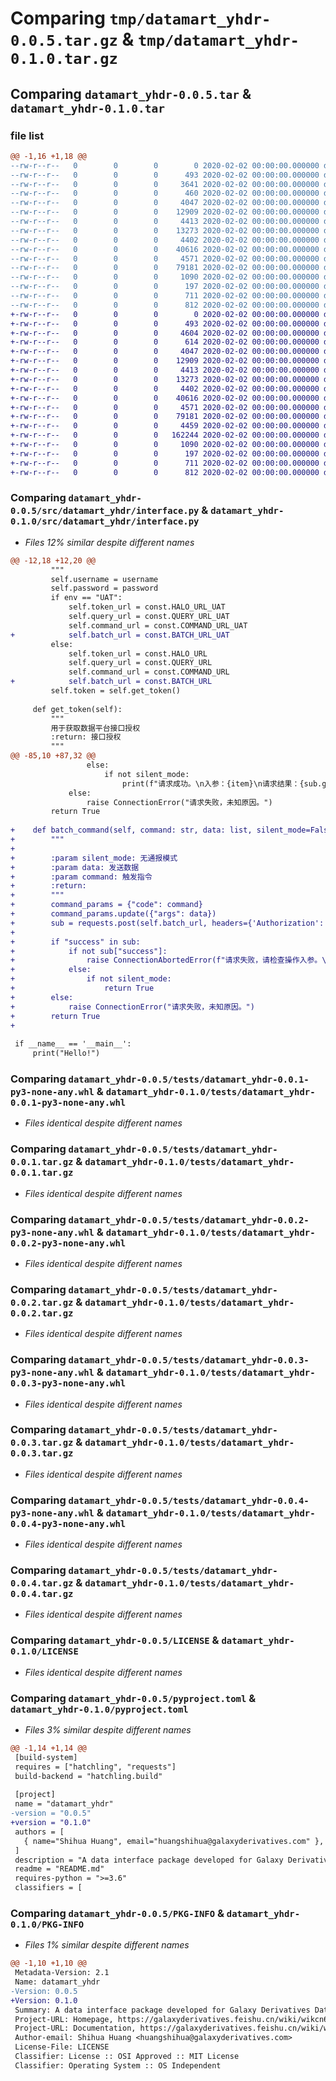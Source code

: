 # Comparing `tmp/datamart_yhdr-0.0.5.tar.gz` & `tmp/datamart_yhdr-0.1.0.tar.gz`

## Comparing `datamart_yhdr-0.0.5.tar` & `datamart_yhdr-0.1.0.tar`

### file list

```diff
@@ -1,16 +1,18 @@
--rw-r--r--   0        0        0        0 2020-02-02 00:00:00.000000 datamart_yhdr-0.0.5/src/datamart_yhdr/__init__.py
--rw-r--r--   0        0        0      493 2020-02-02 00:00:00.000000 datamart_yhdr-0.0.5/src/datamart_yhdr/const.py
--rw-r--r--   0        0        0     3641 2020-02-02 00:00:00.000000 datamart_yhdr-0.0.5/src/datamart_yhdr/interface.py
--rw-r--r--   0        0        0      460 2020-02-02 00:00:00.000000 datamart_yhdr-0.0.5/src/datamart_yhdr/settings.py
--rw-r--r--   0        0        0     4047 2020-02-02 00:00:00.000000 datamart_yhdr-0.0.5/tests/datamart_yhdr-0.0.1-py3-none-any.whl
--rw-r--r--   0        0        0    12909 2020-02-02 00:00:00.000000 datamart_yhdr-0.0.5/tests/datamart_yhdr-0.0.1.tar.gz
--rw-r--r--   0        0        0     4413 2020-02-02 00:00:00.000000 datamart_yhdr-0.0.5/tests/datamart_yhdr-0.0.2-py3-none-any.whl
--rw-r--r--   0        0        0    13273 2020-02-02 00:00:00.000000 datamart_yhdr-0.0.5/tests/datamart_yhdr-0.0.2.tar.gz
--rw-r--r--   0        0        0     4402 2020-02-02 00:00:00.000000 datamart_yhdr-0.0.5/tests/datamart_yhdr-0.0.3-py3-none-any.whl
--rw-r--r--   0        0        0    40616 2020-02-02 00:00:00.000000 datamart_yhdr-0.0.5/tests/datamart_yhdr-0.0.3.tar.gz
--rw-r--r--   0        0        0     4571 2020-02-02 00:00:00.000000 datamart_yhdr-0.0.5/tests/datamart_yhdr-0.0.4-py3-none-any.whl
--rw-r--r--   0        0        0    79181 2020-02-02 00:00:00.000000 datamart_yhdr-0.0.5/tests/datamart_yhdr-0.0.4.tar.gz
--rw-r--r--   0        0        0     1090 2020-02-02 00:00:00.000000 datamart_yhdr-0.0.5/LICENSE
--rw-r--r--   0        0        0      197 2020-02-02 00:00:00.000000 datamart_yhdr-0.0.5/README.md
--rw-r--r--   0        0        0      711 2020-02-02 00:00:00.000000 datamart_yhdr-0.0.5/pyproject.toml
--rw-r--r--   0        0        0      812 2020-02-02 00:00:00.000000 datamart_yhdr-0.0.5/PKG-INFO
+-rw-r--r--   0        0        0        0 2020-02-02 00:00:00.000000 datamart_yhdr-0.1.0/src/datamart_yhdr/__init__.py
+-rw-r--r--   0        0        0      493 2020-02-02 00:00:00.000000 datamart_yhdr-0.1.0/src/datamart_yhdr/const.py
+-rw-r--r--   0        0        0     4604 2020-02-02 00:00:00.000000 datamart_yhdr-0.1.0/src/datamart_yhdr/interface.py
+-rw-r--r--   0        0        0      614 2020-02-02 00:00:00.000000 datamart_yhdr-0.1.0/src/datamart_yhdr/settings.py
+-rw-r--r--   0        0        0     4047 2020-02-02 00:00:00.000000 datamart_yhdr-0.1.0/tests/datamart_yhdr-0.0.1-py3-none-any.whl
+-rw-r--r--   0        0        0    12909 2020-02-02 00:00:00.000000 datamart_yhdr-0.1.0/tests/datamart_yhdr-0.0.1.tar.gz
+-rw-r--r--   0        0        0     4413 2020-02-02 00:00:00.000000 datamart_yhdr-0.1.0/tests/datamart_yhdr-0.0.2-py3-none-any.whl
+-rw-r--r--   0        0        0    13273 2020-02-02 00:00:00.000000 datamart_yhdr-0.1.0/tests/datamart_yhdr-0.0.2.tar.gz
+-rw-r--r--   0        0        0     4402 2020-02-02 00:00:00.000000 datamart_yhdr-0.1.0/tests/datamart_yhdr-0.0.3-py3-none-any.whl
+-rw-r--r--   0        0        0    40616 2020-02-02 00:00:00.000000 datamart_yhdr-0.1.0/tests/datamart_yhdr-0.0.3.tar.gz
+-rw-r--r--   0        0        0     4571 2020-02-02 00:00:00.000000 datamart_yhdr-0.1.0/tests/datamart_yhdr-0.0.4-py3-none-any.whl
+-rw-r--r--   0        0        0    79181 2020-02-02 00:00:00.000000 datamart_yhdr-0.1.0/tests/datamart_yhdr-0.0.4.tar.gz
+-rw-r--r--   0        0        0     4459 2020-02-02 00:00:00.000000 datamart_yhdr-0.1.0/tests/datamart_yhdr-0.0.5-py3-none-any.whl
+-rw-r--r--   0        0        0   162244 2020-02-02 00:00:00.000000 datamart_yhdr-0.1.0/tests/datamart_yhdr-0.0.5.tar.gz
+-rw-r--r--   0        0        0     1090 2020-02-02 00:00:00.000000 datamart_yhdr-0.1.0/LICENSE
+-rw-r--r--   0        0        0      197 2020-02-02 00:00:00.000000 datamart_yhdr-0.1.0/README.md
+-rw-r--r--   0        0        0      711 2020-02-02 00:00:00.000000 datamart_yhdr-0.1.0/pyproject.toml
+-rw-r--r--   0        0        0      812 2020-02-02 00:00:00.000000 datamart_yhdr-0.1.0/PKG-INFO
```

### Comparing `datamart_yhdr-0.0.5/src/datamart_yhdr/interface.py` & `datamart_yhdr-0.1.0/src/datamart_yhdr/interface.py`

 * *Files 12% similar despite different names*

```diff
@@ -12,18 +12,20 @@
         """
         self.username = username
         self.password = password
         if env == "UAT":
             self.token_url = const.HALO_URL_UAT
             self.query_url = const.QUERY_URL_UAT
             self.command_url = const.COMMAND_URL_UAT
+            self.batch_url = const.BATCH_URL_UAT
         else:
             self.token_url = const.HALO_URL
             self.query_url = const.QUERY_URL
             self.command_url = const.COMMAND_URL
+            self.batch_url = const.BATCH_URL
         self.token = self.get_token()
 
     def get_token(self):
         """
         用于获取数据平台接口授权
         :return: 接口授权
         """
@@ -85,10 +87,32 @@
                 else:
                     if not silent_mode:
                         print(f"请求成功。\n入参：{item}\n请求结果：{sub.get('remarks')}")
             else:
                 raise ConnectionError("请求失败，未知原因。")
         return True
 
+    def batch_command(self, command: str, data: list, silent_mode=False):
+        """
+
+        :param silent_mode: 无通报模式
+        :param data: 发送数据
+        :param command: 触发指令
+        :return:
+        """
+        command_params = {"code": command}
+        command_params.update({"args": data})
+        sub = requests.post(self.batch_url, headers={'Authorization': self.token}, json=command_params).json()
+
+        if "success" in sub:
+            if not sub["success"]:
+                raise ConnectionAbortedError(f"请求失败，请检查操作入参。\n备注：{sub.get('remarks')} \n问题数据：{sub.get('failItems')}")
+            else:
+                if not silent_mode:
+                    return True
+        else:
+            raise ConnectionError("请求失败，未知原因。")
+        return True
+
 
 if __name__ == '__main__':
     print("Hello!")
```

### Comparing `datamart_yhdr-0.0.5/tests/datamart_yhdr-0.0.1-py3-none-any.whl` & `datamart_yhdr-0.1.0/tests/datamart_yhdr-0.0.1-py3-none-any.whl`

 * *Files identical despite different names*

### Comparing `datamart_yhdr-0.0.5/tests/datamart_yhdr-0.0.1.tar.gz` & `datamart_yhdr-0.1.0/tests/datamart_yhdr-0.0.1.tar.gz`

 * *Files identical despite different names*

### Comparing `datamart_yhdr-0.0.5/tests/datamart_yhdr-0.0.2-py3-none-any.whl` & `datamart_yhdr-0.1.0/tests/datamart_yhdr-0.0.2-py3-none-any.whl`

 * *Files identical despite different names*

### Comparing `datamart_yhdr-0.0.5/tests/datamart_yhdr-0.0.2.tar.gz` & `datamart_yhdr-0.1.0/tests/datamart_yhdr-0.0.2.tar.gz`

 * *Files identical despite different names*

### Comparing `datamart_yhdr-0.0.5/tests/datamart_yhdr-0.0.3-py3-none-any.whl` & `datamart_yhdr-0.1.0/tests/datamart_yhdr-0.0.3-py3-none-any.whl`

 * *Files identical despite different names*

### Comparing `datamart_yhdr-0.0.5/tests/datamart_yhdr-0.0.3.tar.gz` & `datamart_yhdr-0.1.0/tests/datamart_yhdr-0.0.3.tar.gz`

 * *Files identical despite different names*

### Comparing `datamart_yhdr-0.0.5/tests/datamart_yhdr-0.0.4-py3-none-any.whl` & `datamart_yhdr-0.1.0/tests/datamart_yhdr-0.0.4-py3-none-any.whl`

 * *Files identical despite different names*

### Comparing `datamart_yhdr-0.0.5/tests/datamart_yhdr-0.0.4.tar.gz` & `datamart_yhdr-0.1.0/tests/datamart_yhdr-0.0.4.tar.gz`

 * *Files identical despite different names*

### Comparing `datamart_yhdr-0.0.5/LICENSE` & `datamart_yhdr-0.1.0/LICENSE`

 * *Files identical despite different names*

### Comparing `datamart_yhdr-0.0.5/pyproject.toml` & `datamart_yhdr-0.1.0/pyproject.toml`

 * *Files 3% similar despite different names*

```diff
@@ -1,14 +1,14 @@
 [build-system]
 requires = ["hatchling", "requests"]
 build-backend = "hatchling.build"
 
 [project]
 name = "datamart_yhdr"
-version = "0.0.5"
+version = "0.1.0"
 authors = [
   { name="Shihua Huang", email="huangshihua@galaxyderivatives.com" },
 ]
 description = "A data interface package developed for Galaxy Derivatives Data Mart"
 readme = "README.md"
 requires-python = ">=3.6"
 classifiers = [
```

### Comparing `datamart_yhdr-0.0.5/PKG-INFO` & `datamart_yhdr-0.1.0/PKG-INFO`

 * *Files 1% similar despite different names*

```diff
@@ -1,10 +1,10 @@
 Metadata-Version: 2.1
 Name: datamart_yhdr
-Version: 0.0.5
+Version: 0.1.0
 Summary: A data interface package developed for Galaxy Derivatives Data Mart
 Project-URL: Homepage, https://galaxyderivatives.feishu.cn/wiki/wikcn6BhNvlpE8yOCmkjmJHTWHe
 Project-URL: Documentation, https://galaxyderivatives.feishu.cn/wiki/wikcnjOa3s7OQ06v82CzXHBDqUd
 Author-email: Shihua Huang <huangshihua@galaxyderivatives.com>
 License-File: LICENSE
 Classifier: License :: OSI Approved :: MIT License
 Classifier: Operating System :: OS Independent
```

